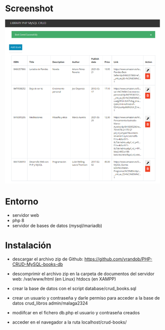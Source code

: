 # Screenshot
![](docs/screenshot.png)

# Entorno
- servidor web
- php 8
- servidor de bases de datos (mysql/mariadb)

# Instalación
- descargar el archivo zip de Github:
    https://github.com/vrandob/PHP-CRUD-MySQL-books-db

- descomprimir el archivo zip en la carpeta de documentos del servidor web:
    /var/www/html (en Linux)
    htdocs (en XAMPP)

- crear la base de datos con el script database/crud_books.sql

- crear un usuario y contraseña y darle permiso para acceder a la base de datos crud_libros
    admin/malaga2324

- modiifcar en el fichero db.php el usuario y contraseña creados

<?php
session_start();

$conn = mysqli_connect(
  'localhost',
  'admin',
  'malaga2324',
  'php_mysql_crud'
) or die(mysqli_erro($mysqli));

?>
- acceder en el navegador a la ruta
localhost/crud-books/
